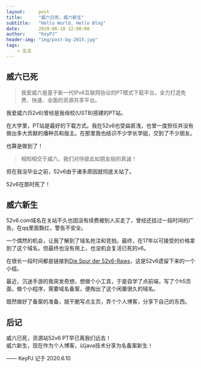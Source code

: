 ```yaml
---
layout:     post
title:      "威六已死，威六新生"
subtitle:   "Hello World, Hello Blog"
date:       2020-06-10 12:00:00
author:     "KeyPJ"
header-img: "img/post-bg-2015.jpg"
tags:
    - 生活
---
```


## 威六已死

> 我爱威六是基于新一代IPv6互联网协议的PT模式下载平台。全力打造免费、快速、全面的资源共享平台。


我爱威六(52v6)曾经是我母校(USTB)搭建的PT站。

在大学里，PT站是最好的下载方式。我在52v6也受益匪浅，也曾一度担任并没有做出多大贡献的播种员和版主。在那里我也结识不少学长学姐，交到了不少朋友。

也算是做到了！

>相知相交于威六，我们对待彼此如朋友般的真诚！

但在我没毕业之前，52v6由于诸多原因就彻底关站了。

52v6在那时死了！


## 威六新生

52v6.com域名在关站不久也因没有续费被别人买走了，曾经还挂过一段时间的广告。在qq里面飘红，警告不安全。

一个偶然的机会，让我了解到了域名抢注和竞拍。最终，在17年以可接受的价格拿到了这个域名。但最终也没有用上，也没机会复活已死的v6。

在很长一段时间都是链接到[Die Spur der 52v6-Raws](https://blog.52v6.moe/)，这是52v6遗留下来的一个小组。

最近，沉迷手游的我突发奇想，想做个小工具，于是自学了点前端，写了个h5页面，做个小程序，需要域名备案，便掏出了这个闲置很久的域名。

既然做好了备案的准备，就干脆写点主页，弄个个人博客，分享下自己的东西。

## 后记

威六已死，资源站52v6 PT早已离我们远去！  
威六新生，现在作为个人博客，以java技术分享为名备案新生！

—— KeyPJ 记于 2020.6.10
